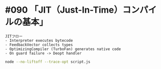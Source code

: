 # #090 「JIT（Just-In-Time）コンパイルの基本」

```text
JITフロー
- Interpreter executes bytecode
- FeedbackVector collects types
- OptimizingCompiler (TurboFan) generates native code
- On guard failure -> Deopt handler
```

```bash
node --no-liftoff --trace-opt script.js
```
